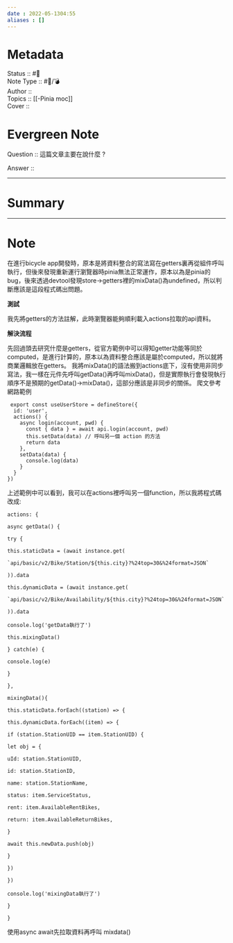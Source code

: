 ```yaml
---
date : 2022-05-1304:55
aliases : []
---
```

# Metadata
Status :: #🌱 <br>
Note Type :: #📨/💣<br>
Author ::  <br>
Topics :: [[-Pinia moc]]<br>
Cover ::

# Evergreen Note

Question :: 這篇文章主要在說什麼 ?

Answer ::

---

# Summary 

---

# Note
在進行bicycle app開發時，原本是將資料整合的寫法寫在getters裏再從組件呼叫執行，但後來發現重新運行瀏覽器時pinia無法正常運作，原本以為是pinia的bug，後來透過devtool發現store->getters裡的mixData()為undefined，所以判斷應該是這段程式碼出問題。

**測試**

我先將getters的方法註解，此時瀏覽器能夠順利載入actions拉取的api資料。

**解決流程**

先回過頭去研究什麼是getters，從官方範例中可以得知getter功能等同於computed，是進行計算的，原本以為資料整合應該是屬於computed，所以就將商業邏輯放在getters。
我將mixData()的語法搬到actions底下，沒有使用非同步寫法，我一樣在元件先呼叫getData()再呼叫mixData()，但是實際執行會發現執行順序不是預期的getData()->mixData()，這部分應該是非同步的關係。
爬文參考網路範例
```
 export const useUserStore = defineStore({
  id: 'user',
  actions() {
    async login(account, pwd) {
      const { data } = await api.login(account, pwd)
      this.setData(data) // 呼叫另一個 action 的方法
      return data
    },
    setData(data) {
      console.log(data)
    }
  }
})
```
上述範例中可以看到，我可以在actions裡呼叫另一個function，所以我將程式碼改成:
```
actions: {

async getData() {

try {

this.staticData = (await instance.get(

`api/basic/v2/Bike/Station/${this.city}?%24top=30&%24format=JSON`

)).data

this.dynamicData = (await instance.get(

`api/basic/v2/Bike/Availability/${this.city}?%24top=30&%24format=JSON`

)).data

console.log('getData執行了')

this.mixingData()

} catch(e) {

console.log(e)

}

},

mixingData(){

this.staticData.forEach((station) => {

this.dynamicData.forEach((item) => {

if (station.StationUID == item.StationUID) {

let obj = {

uId: station.StationUID,

id: station.StationID,

name: station.StationName,

status: item.ServiceStatus,

rent: item.AvailableRentBikes,

return: item.AvailableReturnBikes,

}

await this.newData.push(obj)

}

})

})

console.log('mixingData執行了')

}

}
```

使用async await先拉取資料再呼叫 mixdata()